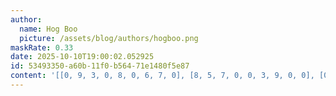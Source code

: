 ```yaml
---
author:
  name: Hog Boo
  picture: /assets/blog/authors/hogboo.png
maskRate: 0.33
date: 2025-10-10T19:00:02.052925
id: 53493350-a60b-11f0-b564-71e1480f5e87
content: '[[0, 9, 3, 0, 8, 0, 6, 7, 0], [8, 5, 7, 0, 0, 3, 9, 0, 0], [0, 1, 6, 7, 2, 9, 8, 0, 0], [9, 0, 4, 5, 1, 6, 7, 0, 8], [7, 0, 5, 2, 0, 8, 1, 0, 3], [1, 8, 2, 0, 9, 7, 5, 4, 6], [5, 7, 9, 8, 3, 0, 2, 6, 0], [3, 0, 8, 6, 7, 0, 0, 5, 9], [6, 4, 0, 0, 5, 2, 0, 8, 0]]'
---
```

